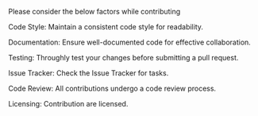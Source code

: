 Please consider the below factors while contributing

Code Style:
Maintain a consistent code style for readability.

Documentation:
Ensure well-documented code for effective collaboration.

Testing:
Throughly test your changes before submitting a pull request.

Issue Tracker:
Check the Issue Tracker for tasks.

Code Review:
All contributions undergo a code review process.

Licensing:
Contribution are licensed.
